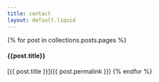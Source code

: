 ```yaml
---
title: contact
layout: default.liquid
---
```

{% for post in collections.posts.pages %}
#### {{post.title}}

[{{ post.title }}]({{ post.permalink }})
{% endfor %}
